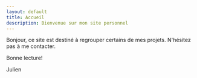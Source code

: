 ```yaml
---
layout: default
title: Accueil
description: Bienvenue sur mon site personnel
---
```

Bonjour,
ce site est destiné à regrouper certains de mes projets. N'hésitez pas à me contacter.



Bonne lecture!

Julien

